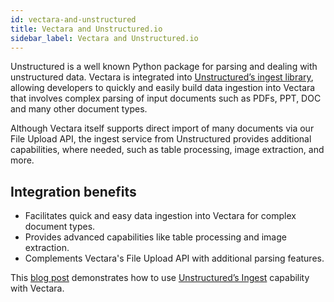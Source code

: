 ```yaml
---
id: vectara-and-unstructured
title: Vectara and Unstructured.io
sidebar_label: Vectara and Unstructured.io
---
```



Unstructured is a well known Python package for parsing and dealing with 
unstructured data. Vectara is integrated into [Unstructured’s ingest library](https://unstructured-io.github.io/unstructured/ingest/index.html), 
allowing developers to quickly and easily build data ingestion into Vectara 
that involves complex parsing of input documents such as PDFs, PPT, DOC and 
many other document types.

Although Vectara itself supports direct import of many documents via our File 
Upload API, the ingest service from Unstructured provides additional 
capabilities, where needed, such as table processing, image extraction, and 
more.

## Integration benefits

* Facilitates quick and easy data ingestion into Vectara for complex document 
  types.
* Provides advanced capabilities like table processing and image extraction.
* Complements Vectara's File Upload API with additional parsing features.

This [blog post](https://drive.google.com/file/d/1N9hQkcNAe2jzfaBDm_c_l8ZUxpXpLlhx/view?usp=drivesdk) demonstrates how to use [Unstructured’s Ingest](https://unstructured-io.github.io/unstructured/ingest/index.html) capability with Vectara.
